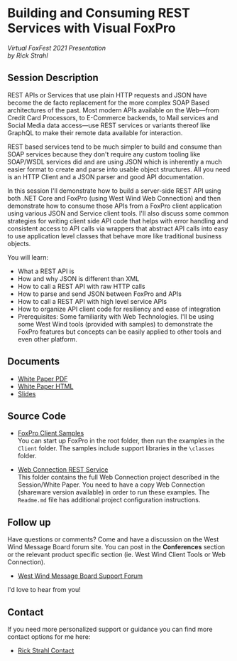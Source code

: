# Building and Consuming REST Services with Visual FoxPro

*Virtual FoxFest 2021 Presentation*  
*by Rick Strahl*


## Session Description

REST APIs or Services that use plain HTTP requests and JSON have become the de facto replacement for the more complex SOAP Based architectures of the past. Most modern APIs available on the Web—from Credit Card Processors, to E-Commerce backends, to Mail services and Social Media data access—use REST services or variants thereof like GraphQL to make their remote data available for interaction.

REST based services tend to be much simpler to build and consume than SOAP services because they don't require any custom tooling like SOAP/WSDL services did and are using JSON which is inherently a much easier format to create and parse into usable object structures. All you need is an HTTP Client and a JSON parser and good API documentation.

In this session I'll demonstrate how to build a server-side REST API using both .NET Core and FoxPro (using West Wind Web Connection) and then demonstrate how to consume those APIs from a FoxPro client application using various JSON and Service client tools. I'll also discuss some common strategies for writing client side API code that helps with error handling and consistent access to API calls via wrappers that abstract API calls into easy to use application level classes that behave more like traditional business objects.

You will learn:

* What a REST API is
* How and why JSON is different than XML
* How to call a REST API with raw HTTP calls
* How to parse and send JSON between FoxPro and APIs
* How to call a REST API with high level service APIs
* How to organize API client code for resiliency and ease of integration
* Prerequisites: Some familiarity with Web Technologies. I'll be using some West Wind tools (provided with samples) to demonstrate the FoxPro features but concepts can be easily applied to other tools and even other platform.


## Documents

* [White Paper PDF](https://github.com/RickStrahl/VirtualFoxFest2021-FoxProRest/blob/main/Documents/Strahl_FoxProAndREST.pdf)
* [White Paper HTML](https://github.com/RickStrahl/VirtualFoxFest2021-FoxProRest/blob/main/Documents/Markdown/FoxProAndREST.md) 
* [Slides](https://github.com/RickStrahl/VirtualFoxFest2021-FoxProRest/raw/main/Documents/Strahl_FoxProREST.pptx)

## Source Code

* [FoxPro Client Samples](https://github.com/RickStrahl/VirtualFoxFest2021-FoxProRest/tree/main/FoxPro)  
You can start up FoxPro in the root folder, then run the examples in the `Client` folder. The samples include support libraries in the `\classes` folder.

* [Web Connection REST Service](https://github.com/RickStrahl/VirtualFoxFest2021-FoxProRest/tree/main/FoxPro/WebConnectionServer)  
This folder contains the full Web Connection project described in the Session/White Paper. You need to have a copy Web Connection (shareware version available) in order to run these examples. The `Readme.md` file has additional project configuration instructions.

## Follow up
Have questions or comments? Come and have a discussion on the West Wind Message Board forum site. You can post in the **Conferences** section or the relevant product specific section (ie. West Wind Client Tools or Web Connection).

* [West Wind Message Board Support Forum](https://support.west-wind.com)

I'd love to hear from you!

## Contact 
If you need more personalized support or guidance you can find more contact options for me here:

* [Rick Strahl Contact](https://west-wind.com/contact)
